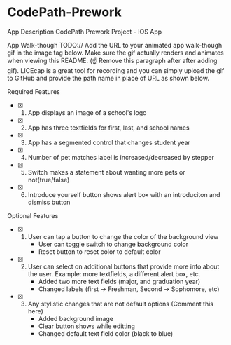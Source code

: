 # CodePath-Prework
App Description
CodePath Prework Project - IOS App

App Walk-though
TODO:// Add the URL to your animated app walk-though gif in the image tag below. Make sure the gif actually renders and animates when viewing this README. (☝️ Remove this paragraph after after adding gif). LICEcap is a great tool for recording and you can simply upload the gif to GitHub and provide the path name in place of URL as shown below.

Required Features

-[x] 1. App displays an image of a school's logo

-[x] 2. App has three textfields for first, last, and school names

-[x] 3. App has a segmented control that changes student year

-[x] 4. Number of pet matches label is increased/decreased by stepper

-[x] 5. Switch makes a statement about wanting more pets or not(true/false)

-[x] 6. Introduce yourself button shows alert box with an introduciton and dismiss button

Optional Features

-[x] 1. User can tap a button to change the color of the background view
        - User can toggle switch to change background color
        - Reset button to reset color to default color
        
-[x] 2. User can select on additional buttons that provide more info about the user. Example: more textfields, a different alert box, etc.
        - Added two more text fields (major, and graduation year)
        - Changed labels (first -> Freshman, Second -> Sophomore, etc)
        
-[x] 3. Any stylistic changes that are not default options (Comment this here) 
        - Added background image 
        - Clear button shows while editting 
        - Changed default text field color (black to blue)

